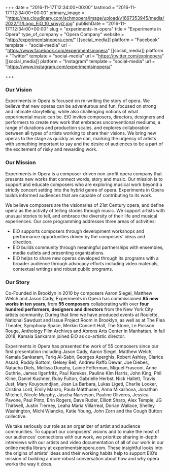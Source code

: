 +++
date = "2016-11-17T12:34:00+00:00"
lastmod = "2016-11-17T12:34:00+00:00"
primary_image = "https://res.cloudinary.com/schmopera/image/upload/v1667353945/media/2022/11/Logo_EiO_10_srwyj2.jpg"
publishDate = "2016-11-17T12:34:00+00:00"
slug = "experiments-in-opera"
title = "Experiments in Opera"
type_of_company = "Opera Company"
website = "http://experimentsinopera.com/"
[[social_media]]
platform = "Facebook"
template = "social-media"
url = "https://www.facebook.com/experimentsinopera"
[[social_media]]
platform = "Twitter"
template = "social-media"
url = "https://twitter.com/expinopera"
[[social_media]]
platform = "Instagram"
template = "social-media"
url = "https://www.instagram.com/experimentsinopera/"

+++
### Our Vision

Experiments in Opera is focused on re-writing the story of opera. We believe that new operas can be adventurous and fun, focused on strong and intimate storytelling, while also challenging notions of what experimental music can be. EiO invites composers, directors, designers and performers to create new work that embraces unconventional mediums, a range of durations and production scales, and explores collaboration between all types of artists working to share their visions. We bring new operas to the stage as quickly as we can, marking the urgency of artists with something important to say and the desire of audiences to be a part of the excitement of risky and rewarding work.

### Our Mission

Experiments in Opera is a composer-driven non-profit opera company that presents new works that connect words, story and music. Our mission is to support and educate composers who are exploring musical work beyond a strictly concert setting into the hybrid genre of opera. Experiments in Opera builds informed audiences that are capable of contributing to its work.

We believe composers are the visionaries of 21st Century opera, and define opera as the activity of telling stories through music. We support artists with unusual stories to tell, and embrace the diversity of their life and musical experiences. Our core programming addresses three areas of activities:

* EiO supports composers through development workshops and performance opportunities driven by the composers’ ideas and direction.
* EiO builds community through meaningful partnerships with ensembles, media outlets and presenting organizations.
* EiO helps to share new operas developed through its programs with a broader audience through advocacy efforts including video materials, contextual writings and robust public programs.

### Our Story

Co-Founded in Brooklyn in 2010 by composers Aaron Siegel, Matthew Welch and Jason Cady, Experiments in Opera has commissioned **85 new works in ten years**, from **55 composers** collaborating with over **four hundred performers, designers and directors** from the New York City artists community. During that time we have produced events at Roulette, National Sawdust and Issue Project Room in Brooklyn, as well as at The Flea Theater, Symphony Space, Merkin Concert Hall, The Stone, Le Poisson Rouge, Anthology Film Archives and Abrons Arts Center in Manhattan. In fall 2018, Kamala Sankaram joined EiO as co-artistic director.

Experiments in Opera has presented the work of 55 composers since our first presentation including Jason Cady, Aaron Siegel, Matthew Welch, Kamala Sankaram, Tariq Al-Sabir, Georges Aperghis, Robert Ashley, Clarice Assad, Roddy Bottom, Gelsey Bell, Andrew Raffo Dewar, Joe Diebes, Natacha Diels, Melissa Dunphy, Lainie Fefferman, Miguel Frasconi, Anne Guthrie, James Ilgenfritz, Paul Kerekes, Pauline Kim Harris, John King, Phil Kline, Daniel Kushner, Ruby Fulton, Gabrielle Herbst, Nick Hallett, Travis Just, Mary Kouyoumdjian, Joan La Barbara, Lukas Ligeti, Charlie Looker, Cristina Lord, Emily Manzo, Paula Matthusen, Anna Mikailhova, Jonathan Mitchell, Nicole Murphy, Jascha Narveson, Pauline Oliveros, Jessica Pavone, Paul Pinto, Erin Rogers, Dave Ruder, Elliott Sharp, Alex Temple, JG Thirlwell, Justin Tierney, Leaha Maria Villarreal, Dorian Wallace, Shelley Washington, Michi Wiancko, Katie Young, John Zorn and the Cough Button collective.

We take seriously our role as an organizer of artist and audience communities. To support our composers’ visions and to make the most of our audiences’ connections with our work, we prioritize sharing in-depth interviews with our artists and video documentation of all of our work in our online media library at experimentsinopera.com. These insightful looks into the origins of artists’ ideas and their working habits help to support EIO’s mission of building a more robust conversation about how and why opera works the way it does.